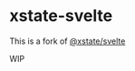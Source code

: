 # xstate-svelte

This is a fork of [@xstate/svelte](https://github.com/statelyai/xstate/tree/main/packages/xstate-svelte)

WIP
